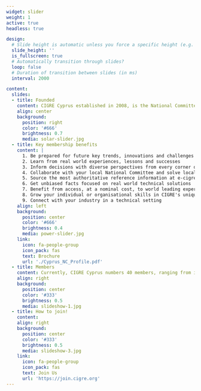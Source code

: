 ```yaml
---
widget: slider
weight: 1
active: true
headless: true

design:
  # Slide height is automatic unless you force a specific height (e.g. '400px')
  slide_height: ''
  is_fullscreen: true
  # Automatically transition through slides?
  loop: false
  # Duration of transition between slides (in ms)
  interval: 2000

content:
  slides:
  - title: Founded
    content: CIGRE Cyprus established in 2008, is the National Committee and local representative organisation of CIGRE in Cyprus.
    align: center
    background:
      position: right
      color: '#666'
      brightness: 0.7
      media: solar-slider.jpg
  - title: Key membership benefits
    content: | 
      1. Be prepared for future key trends, innovations and challenges
      2. Learn from real world experiences, lessons and successes
      3. Inform decisions with diverse perspectives from every corner of the world
      4. Collaborate with your local National Committee and solve local challenges
      5. Source the most authoritative reference information at e-cigre.org
      6. Get unbiased facts focused on real world technical solutions
      7. Benefit from access, at a nominal cost, to world leading experts
      8. Grow your individual or organisational skills in CIGRE's unique peer to peer environment
      9. Connect with your industry in a technical setting
    align: left
    background:
      position: center
      color: '#666'
      brightness: 0.4
      media: power-slider.jpg
    link:
      icon: fa-people-group
      icon_pack: fas
      text: Brochure
      url: './Cyprus_NC_Profile.pdf'
  - title: Members
    content: Currently, CIGRE Cyprus numbers 40 members, ranging from individuals to large scale companies (TSOC, DSOC, EAC, Vassiliko) and universities (UCY, CUT, Frederick University).
    align: right
    background:
      position: center
      color: '#333'
      brightness: 0.5
      media: slideshow-1.jpg
  - title: How to join!
    content: 
    align: right
    background:
      position: center
      color: '#333'
      brightness: 0.5
      media: slideshow-3.jpg
    link:
      icon: fa-people-group
      icon_pack: fas
      text: Join Us
      url: 'https://join.cigre.org'
---
```


